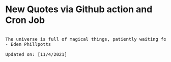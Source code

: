 # New Quotes via Github action and Cron Job

<pre>
<!-- #quote -->
The universe is full of magical things, patiently waiting for our wits to grow sharper.
- Eden Phillpotts

Updated on: [11/4/2021]
<!-- #quoteEnd -->
</pre>
